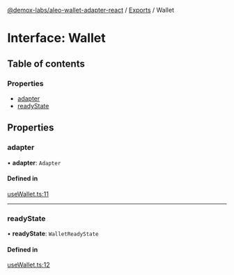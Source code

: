 [@demox-labs/aleo-wallet-adapter-react](../README.md) / [Exports](../modules.md) / Wallet

# Interface: Wallet

## Table of contents

### Properties

- [adapter](Wallet.md#adapter)
- [readyState](Wallet.md#readystate)

## Properties

### adapter

• **adapter**: `Adapter`

#### Defined in

[useWallet.ts:11](https://github.com/demox-labs/aleo-wallet-adapter/blob/77a8a54/packages/core/react/useWallet.ts#L11)

___

### readyState

• **readyState**: `WalletReadyState`

#### Defined in

[useWallet.ts:12](https://github.com/demox-labs/aleo-wallet-adapter/blob/77a8a54/packages/core/react/useWallet.ts#L12)
